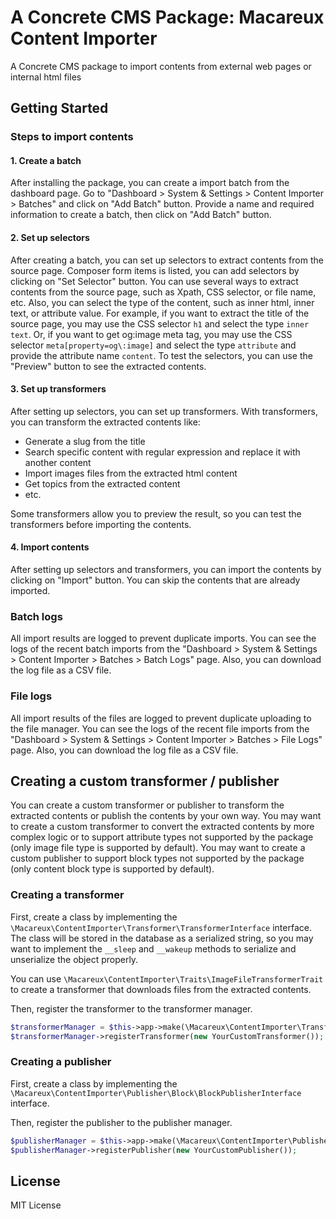 # A Concrete CMS Package: Macareux Content Importer

A Concrete CMS package to import contents from external web pages or internal html files

## Getting Started

### Steps to import contents

#### 1. Create a batch

After installing the package, you can create a import batch from the dashboard page.
Go to "Dashboard > System & Settings > Content Importer > Batches" and click on "Add Batch" button.
Provide a name and required information to create a batch, then click on "Add Batch" button.

#### 2. Set up selectors

After creating a batch, you can set up selectors to extract contents from the source page.
Composer form items is listed, you can add selectors by clicking on "Set Selector" button.
You can use several ways to extract contents from the source page, such as Xpath, CSS selector, or file name, etc.
Also, you can select the type of the content, such as inner html, inner text, or attribute value.
For example, if you want to extract the title of the source page, you may use the CSS selector `h1` and select the type `inner text`.
Or, if you want to get og:image meta tag, you may use the CSS selector `meta[property=og\:image]` and select the type `attribute` and provide the attribute name `content`.
To test the selectors, you can use the "Preview" button to see the extracted contents.

#### 3. Set up transformers

After setting up selectors, you can set up transformers.
With transformers, you can transform the extracted contents like:

- Generate a slug from the title
- Search specific content with regular expression and replace it with another content
- Import images files from the extracted html content
- Get topics from the extracted content
- etc.

Some transformers allow you to preview the result, so you can test the transformers before importing the contents.

#### 4. Import contents

After setting up selectors and transformers, you can import the contents by clicking on "Import" button.
You can skip the contents that are already imported.

### Batch logs

All import results are logged to prevent duplicate imports.
You can see the logs of the recent batch imports from the "Dashboard > System & Settings > Content Importer > Batches > Batch Logs" page.
Also, you can download the log file as a CSV file.

### File logs

All import results of the files are logged to prevent duplicate uploading to the file manager.
You can see the logs of the recent file imports from the "Dashboard > System & Settings > Content Importer > Batches > File Logs" page.
Also, you can download the log file as a CSV file.

## Creating a custom transformer / publisher

You can create a custom transformer or publisher to transform the extracted contents or publish the contents by your own way.
You may want to create a custom transformer to convert the extracted contents by more complex logic or to support attribute types not supported by the package (only image file type is supported by default).
You may want to create a custom publisher to support block types not supported by the package (only content block type is supported by default).

### Creating a transformer

First, create a class by implementing the `\Macareux\ContentImporter\Transformer\TransformerInterface` interface.
The class will be stored in the database as a serialized string, so you may want to implement the `__sleep` and `__wakeup` methods to serialize and unserialize the object properly.

You can use `\Macareux\ContentImporter\Traits\ImageFileTransformerTrait` to create a transformer that downloads files from the extracted contents.

Then, register the transformer to the transformer manager.

```php
$transformerManager = $this->app->make(\Macareux\ContentImporter\Transformer\TransformerManager::class);
$transformerManager->registerTransformer(new YourCustomTransformer());
```

### Creating a publisher

First, create a class by implementing the `\Macareux\ContentImporter\Publisher\Block\BlockPublisherInterface` interface.

Then, register the publisher to the publisher manager.

```php
$publisherManager = $this->app->make(\Macareux\ContentImporter\Publisher\Block\BlockPublisherManager::class);
$publisherManager->registerPublisher(new YourCustomPublisher());
```

## License

MIT License
